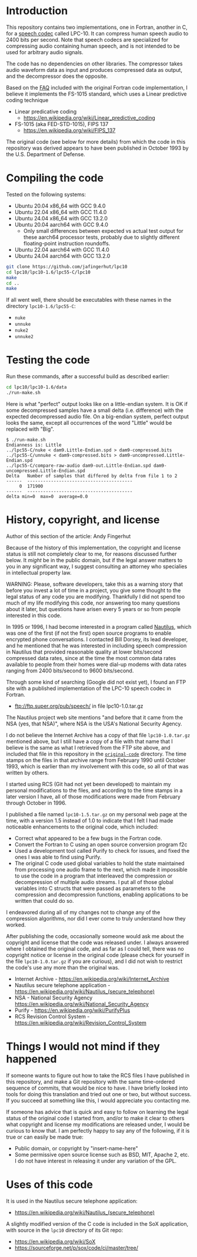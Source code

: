 # Introduction

This repository contains two implementations, one in Fortran, another
in C, for a [speech
codec](https://en.wikipedia.org/wiki/Category:Speech_codecs) called
LPC-10.  It can compress human speech audio to 2400 bits per second.
Note that speech codecs are specialized for compressing audio
containing human speech, and is not intended to be used for arbitrary
audio signals.

The code has no dependencies on other libraries.  The compressor takes
audio waveform data as input and produces compressed data as output,
and the decompressor does the opposite.

Based on the [FAQ](lpc10-1.5/FAQ) included with the original Fortran
code implementation, I believe it implements the FS-1015 standard,
which uses a Linear predictive coding technique

+ Linear predicative coding
  + https://en.wikipedia.org/wiki/Linear_predictive_coding
+ FS-1015 (aka FED-STD-1015), FIPS 137
  + https://en.wikipedia.org/wiki/FIPS_137

The original code (see below for more details) from which the code in
this repository was derived appears to have been published in October
1993 by the U.S. Department of Defense.


# Compiling the code

Tested on the following systems:

+ Ubuntu 20.04 x86_64 with GCC 9.4.0
+ Ubuntu 22.04 x86_64 with GCC 11.4.0
+ Ubuntu 24.04 x86_64 with GCC 13.2.0
+ Ubuntu 20.04 aarch64 with GCC 9.4.0
  + Only small differences between expected vs actual test output for
    these aarch64 processor tests, probably due to slightly different
    floating-point instruction roundoffs.
+ Ubuntu 22.04 aarch64 with GCC 11.4.0
+ Ubuntu 24.04 aarch64 with GCC 13.2.0

```bash
git clone https://github.com/jafingerhut/lpc10
cd lpc10/lpc10-1.6/lpc55-C/lpc10
make
cd ..
make
```

If all went well, there should be executables with these names in the
directory `lpc10-1.6/lpc55-C`:

+ `nuke`
+ `unnuke`
+ `nuke2`
+ `unnuke2`


# Testing the code

Run these commands, after a successful build as described earlier:

```bash
cd lpc10/lpc10-1.6/data
./run-make.sh
```

Here is what "perfect" output looks like on a little-endian system.
It is OK if some decompressed samples have a small delta
(i.e. difference) with the expected decompressed audio file.  On a
big-endian system, perfect output looks the same, except all
occurrences of the word "Little" would be replaced with "Big".

```
$ ./run-make.sh
Endianness is: Little
../lpc55-C/nuke < dam9.Little-Endian.spd > dam9-compressed.bits
../lpc55-C/unnuke < dam9-compressed.bits > dam9-uncompressed.Little-Endian.spd
../lpc55-C/compare-raw-audio dam9-out.Little-Endian.spd dam9-uncompressed.Little-Endian.spd
Delta   Number of samples that differed by delta from file 1 to 2
------  ----------------------------------------
     0  171900
------  ----------------------------------------
delta min=0  max=0  average=0.0
```


# History, copyright, and license

Author of this section of the article: Andy Fingerhut

Because of the history of this implementation, the copyright and
license status is still not completely clear to me, for reasons
discussed further below.  It _might_ be in the public domain, but if
the legal answer matters to you in any significant way, I suggest
consulting an attorney who specialies in intellectual property law.

WARNING: Please, software developers, take this as a warning story
that before you invest a lot of time in a project, you give some
thought to the legal status of any code you are modifying.  Thankfully
I did not spend too much of my life modifying this code, nor answering
too many questions about it later, but questions have arisen every 5
years or so from people interested in this code.

In 1995 or 1996, I had become interested in a program called
[Nautilus](https://en.wikipedia.org/wiki/Nautilus_(secure_telephone)),
which was one of the first (if not the first) open source programs to
enable encrypted phone conversations.  I contacted Bill Dorsey, its
lead developer, and he mentioned that he was interested in including
speech compression in Nautilus that provided reasonable quality at
lower bits/second compressed data rates, since at the time the most
common data rates available to people from their homes were dial-up
modems with data rates ranging from 2400 bits/second to 9600
bits/second.

Through some kind of searching (Google did not exist yet), I found an
FTP site with a published implementation of the LPC-10 speech codec in
Fortran.

+ ftp://ftp.super.org/pub/speech/ in file lpc10-1.0.tar.gz

The Nautilus project web site mentions "and before that it came from
the NSA (yes, that NSA)", where NSA is the USA's National Security
Agency.

I do not believe the Internet Archive has a copy of that file
`lpc10-1.0.tar.gz` mentioned above, but I still have a copy of a file
with that name that I believe is the same as what I retrieved from the
FTP site above, and included that file in this repository in the
[`original-code`](original-code/) directory.  The time stamps on the
files in that archive range from February 1990 until October 1993,
which is earlier than my involvement with this code, so all of that
was written by others.

I started using RCS (Git had not yet been developed) to maintain my
personal modifications to the files, and according to the time stamps
in a later version I have, all of those modifications were made from
February through October in 1996.

I published a file named `lpc10-1.5.tar.gz` on my personal web page at
the time, with a version 1.5 instead of 1.0 to indicate that I felt I
had made noticeable enhancements to the original code, which included:

+ Correct what appeared to be a few bugs in the Fortran code.
+ Convert the Fortran to C using an open source conversion program f2c
+ Used a development tool called Purify to check for issues, and fixed
  the ones I was able to find using Purify.
+ The original C code used global variables to hold the state
  maintained from processing one audio frame to the next, which made
  it impossible to use the code in a program that interleaved the
  compression or decompression of multiple audio streams.  I put all
  of those global variables into C structs that were passed as
  parameters to the compression and decompression functions, enabling
  applications to be written that could do so.

I endeavored during all of my changes not to change any of the
compression algorithms, nor did I ever come to truly understand how
they worked.

After publishing the code, occasionally someone would ask me about the
copyright and license that the code was released under.  I always
answered where I obtained the original code, and as far as I could
tell, there was no copyright notice or license in the original code
(please check for yourself in the file `lpc10-1.0.tar.gz` if you are
curious), and I did not wish to restrict the code's use any more than
the original was.

+ Internet Archive - https://en.wikipedia.org/wiki/Internet_Archive
+ Nautilus secure telephone application -
  https://en.wikipedia.org/wiki/Nautilus_(secure_telephone)
+ NSA - National Security Agency
  https://en.wikipedia.org/wiki/National_Security_Agency
+ Purify - https://en.wikipedia.org/wiki/PurifyPlus
+ RCS Revision Control System -
  https://en.wikipedia.org/wiki/Revision_Control_System


# Things I would not mind if they happened

If someone wants to figure out how to take the RCS files I have
published in this repository, and make a Git repository with the same
time-ordered sequence of commits, that would be nice to have.  I have
briefly looked into tools for doing this translation and tried out one
or two, but without success.  If you succeed at something like this, I
would appreciate you contacting me.

If someone has advice that is quick and easy to follow on learning the
legal status of the original code I started from, and/or to make it
clear to others what copyright and license my modifications are
released under, I would be curious to know that.  I am perfectly happy
to say any of the following, if it is true or can easily be made true:

+ Public domain, or copyright by "insert-name-here"
+ Some permissive open source license such as BSD, MIT, Apache 2, etc.
  I do not have interest in releasing it under any variation of the GPL.


# Uses of this code

It is used in the Nautilus secure telephone application:

+ https://en.wikipedia.org/wiki/Nautilus_(secure_telephone)

A slightly modified version of the C code is included in the SoX
application, with source in the `lpc10` directory of its Git repo:

+ https://en.wikipedia.org/wiki/SoX
+ https://sourceforge.net/p/sox/code/ci/master/tree/
